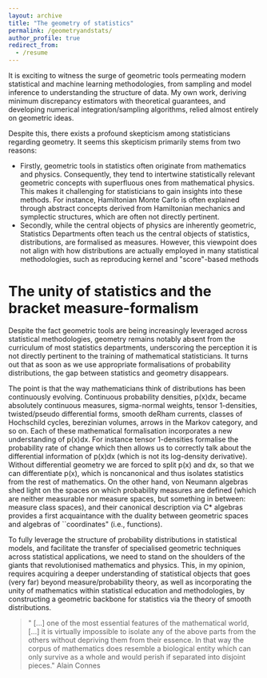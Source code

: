```yaml
---
layout: archive
title: "The geometry of statistics"
permalink: /geometryandstats/
author_profile: true
redirect_from:
  - /resume
---
```


It is exciting to witness the surge of geometric tools permeating modern statistical and machine learning methodologies, from sampling and model inference to understanding the structure of data. 
My own work, deriving minimum discrepancy estimators with theoretical guarantees, and developing numerical integration/sampling algorithms, relied almost entirely on geometric ideas.

Despite this, there exists a profound skepticism among statisticians regarding geometry.
It seems this skepticism primarily stems from two reasons:
* Firstly, geometric tools in statistics often originate from mathematics and physics. Consequently, they tend to intertwine statistically relevant geometric concepts with superfluous ones from mathematical physics. This makes it challenging for statisticians to gain insights into these methods. For instance, Hamiltonian Monte Carlo is often explained through abstract concepts derived from Hamiltonian mechanics and symplectic structures, which are often not directly pertinent.
* Secondly, while the central objects of physics are inherently geometric, Statistics Departments often teach us the central objects of statistics, distributions, are formalised as measures. However, this viewpoint does not align with how distributions are actually employed in many statistical methodologies, such as reproducing kernel and "score"-based methods




The unity of statistics and the bracket measure-formalism
======

Despite the fact geometric tools are being increasingly leveraged across statistical methodologies,
geometry remains notably absent from the curriculum of most statistics departments,
underscoring the perception it is not directly pertinent to the training of mathematical statisticians.
It turns out that as soon as we use appropriate formalisations of probability distributions, the gap between statistics and geometry disappears. 

The point is that the way mathematicians think of distributions has been continuously evolving. Continuous probability densities, p(x)dx, became absolutely continuous measures, sigma-normal weights, tensor 1-densities, twisted/pseudo differential forms, smooth deRham currents,
classes of Hochschild cycles, berezinian volumes, arrows in the Markov category, and so on.
Each of these mathematical formalisation incorporates a new understanding of p(x)dx. For instance tensor 1-densities formalise the probability rate of change which then allows us to correctly talk about the differential information of p(x)dx (which is not its log-density derivative). Without differential geometry we are forced to split p(x) and dx, so that we can differentiate p(x), which is noncanonical and thus isolates statistics from the rest of mathematics. 
On the other hand, von Neumann algebras shed light on the spaces on which probability measures are defined (which are neither measurable nor measure spaces, but something in between: measure class spaces), and their canonical description via C* algebras provides a first acquaintance with the duality between geometric spaces and algebras of ``coordinates" (i.e., functions).

To fully leverage the structure of probability distributions in statistical models, and facilitate the transfer of specialised geometric techniques across statistical applications, we need to stand on the shoulders of the giants that revolutionised mathematics and physics. This, in my opinion, requires acquiring a deeper understanding of statistical objects that goes (very far) beyond  measure/probability theory, as well as incorporating the unity of mathematics within statistical education and methodologies, by constructing a geometric backbone for statistics via the theory of smooth distributions.

<blockquote>
    <p> " [...] one of the most essential features of the mathematical world, [...] it is virtually impossible to isolate any of the above
parts from the others without depriving them from their essence. In that way the
corpus of mathematics does resemble a biological entity which can only survive as
a whole and would perish if separated into disjoint pieces." Alain Connes
    </p>
  </blockquote>


<!--
J'Accuse...! 
=======

To appropriately reference and leverage mathematical knowledge, it is crucial to understand the correct mathematical formalisations of the objects used in statistical computations. For example, the very idea of constructing the log-density derivative, to utilise the distribution's differential information, creates a divide between mathematics and statistics, since it introduces an arbitrary choice of reference "measure" and an unjustified logarithm, a practice mathematicians would rarely employ. 

In fact, within a single application distributions will often be formalised with different structures reflecting the property we are interested in. 
For instance, when constructing measure-preserving systems for sampling/inference we will typically rely on Lie algebroids and twisted cohomology structures, in which distributions are viewed as 1-densities or twisted top-forms.
On the other hand, when we construct bias-correction tools we often only leverage their cocycle structures; when we build discrepancies we typically should view them as continuous linear functionals on function spaces,
while when we study ergodicity we typically use their measure-class structure, in which distributions are viewed as faithful normal weights.

Understanding the foundations of distributions is vital to create a genuinely interdisciplinary environment that amalgamates insights from statisticians, physicists, and mathematicians. It is the reason why for the last three years I have been working on the "Unravelling a Geometric Conspiracy" article, currently in progress, see 
<a href="https://alebarp.github.io/">The unity of statistics</a>.


 Moreover these tools, e.g., Wasserstein gradients or Langevin processes use notions from geometric measure theory, distributional calculus, and stochastic differential equations. The foundational principles of these tools are hard to grasp for individuals without a background in geometry. For instance, the structure of SDEs, e.g., the Ito correction term, is described by second-order geometry (and cocycles of transformations). Yet, to quote Laurent Schwartz, there is no second-order calculus without tears. More precisely:

  <blockquote>
    <p> "Meyer a intitulé son article "Géométrie stochastique sans larmes";
            je ne suis pas sûr qu’il n’y ait pas de larmes, mais suis à peu près sûr qu’il
            y en a dans le mien. Les larmes paraissent un peu inévitablement liées au calcul
            du second ordre ; on ne pleure pas au premier ordre, on pleure au second, depuis
            déjà des générations."
    </p>
  </blockquote>
  
-->
  


